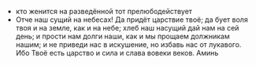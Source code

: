 - кто женится на разведённой тот прелюбодействует 
- Отче наш сущий на небесах! Да придёт царствие твоё; да бует воля твоя и на земле, как и на небе; хлеб наш насущий дай нам на сей день; и прости нам долги наши, как и мы прощаем должникам нашим; и не приведи нас в искушение, но избавь нас от лукавого. Ибо Твоё есть царство и сила и слава вовеки веков.  Аминь
